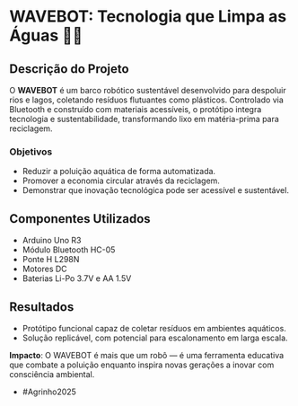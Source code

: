 # WAVEBOT: Tecnologia que Limpa as Águas 🌊🤖

## Descrição do Projeto
O **WAVEBOT** é um barco robótico sustentável desenvolvido para despoluir rios e lagos, coletando resíduos flutuantes como plásticos. Controlado via Bluetooth e construído com materiais acessíveis, o protótipo integra tecnologia e sustentabilidade, transformando lixo em matéria-prima para reciclagem.

### Objetivos
- Reduzir a poluição aquática de forma automatizada.
- Promover a economia circular através da reciclagem.
- Demonstrar que inovação tecnológica pode ser acessível e sustentável.

## Componentes Utilizados
- Arduino Uno R3
- Módulo Bluetooth HC-05
- Ponte H L298N
- Motores DC
- Baterias Li-Po 3.7V e AA 1.5V
  
## Resultados
- Protótipo funcional capaz de coletar resíduos em ambientes aquáticos.
- Solução replicável, com potencial para escalonamento em larga escala.

**Impacto**: O WAVEBOT é mais que um robô — é uma ferramenta educativa que combate a poluição enquanto inspira novas gerações a inovar com consciência ambiental.

- #Agrinho2025
